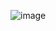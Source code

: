 ![image](https://github.com/Mogana004/Leetcode_DSA/assets/92911280/8f8f1f69-e077-44de-950d-3c54b22226d9)
